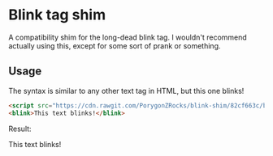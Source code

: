 # Blink tag shim
A compatibility shim for the long-dead blink tag. I wouldn't recommend actually using this, except for some sort of prank or something. 
## Usage
The syntax is similar to any other text tag in HTML, but this one blinks!
```html
<script src="https://cdn.rawgit.com/PorygonZRocks/blink-shim/82cf663c/blink-shim.js"></script>
<blink>This text blinks!</blink>
```
Result:
<script type="text/javasccript" src="https://cdn.rawgit.com/PorygonZRocks/blink-shim/82cf663c/blink-shim.js"></script>
<blink>This text blinks!</blink>
